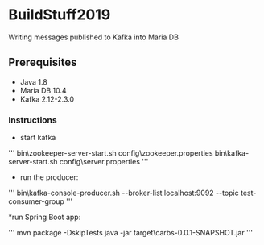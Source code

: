 # BuildStuff2019

Writing messages published to Kafka into Maria DB


## Prerequisites

* Java 1.8
* Maria DB 10.4
* Kafka 2.12-2.3.0

### Instructions

* start kafka

'''
bin\zookeeper-server-start.sh config\zookeeper.properties
bin\kafka-server-start.sh config\server.properties
'''



* run the producer:

'''
bin\kafka-console-producer.sh --broker-list localhost:9092 --topic test-consumer-group
'''

*run Spring Boot app:

'''
mvn package -DskipTests
java -jar target\carbs-0.0.1-SNAPSHOT.jar
'''
